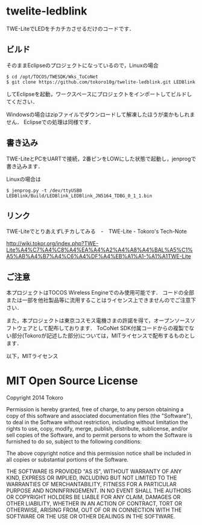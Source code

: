 # twelite-ledblink

TWE-LiteでLEDをチカチカさせるだけのコードです．

## ビルド

そのままEclipseのプロジェクトになっているので，Linuxの場合

```
$ cd /opt/TOCOS/TWESDK/Wks_ToCoNet
$ git clone https://github.com/tokoro10g/twelite-ledblink.git LEDBlink
```

してEclipseを起動，ワークスペースにプロジェクトをインポートしてビルドしてください．

Windowsの場合はzipファイルでダウンロードして解凍したほうが楽かもしれません．
Eclipseでの処理は同様です．

## 書き込み

TWE-LiteとPCをUARTで接続，2番ピンをLOWにした状態で起動し，jenprogで書き込みます．

Linuxの場合は

```
$ jenprog.py -t /dev/ttyUSB0 LEDBlink/Build/LEDBlink_LEDBlink_JN5164_TDBG_0_1_1.bin
```

## リンク

TWE-LiteでとりあえずLチカしてみる　-　TWE-Lite - Tokoro's Tech-Note

http://wiki.tokor.org/index.php?TWE-Lite%A4%C7%A4%C8%A4%EA%A4%A2%A4%A8%A4%BAL%A5%C1%A5%AB%A4%B7%A4%C6%A4%DF%A4%EB%A1%A1-%A1%A1TWE-Lite

## ご注意

本プロジェクトはTOCOS Wireless Engineでのみ使用可能です．
コードの全部または一部を他社製品等に流用することはライセンス上できませんのでご注意下さい．

また，本プロジェクトは東京コスモス電機さまの許諾を得て，オープンソースソフトウェアとして配布しております．
ToCoNet SDK付属コードからの複製でない部分(Tokoroが記述した部分)については，MITライセンスで配布するものとします．

以下，MITライセンス

# MIT Open Source License

Copyright 2014 Tokoro

Permission is hereby granted, free of charge, to any person obtaining
a copy of this software and associated documentation files (the
"Software"), to deal in the Software without restriction, including
without limitation the rights to use, copy, modify, merge, publish,
distribute, sublicense, and/or sell copies of the Software, and to
permit persons to whom the Software is furnished to do so, subject to
the following conditions:

The above copyright notice and this permission notice shall be
included in all copies or substantial portions of the Software.

THE SOFTWARE IS PROVIDED "AS IS", WITHOUT WARRANTY OF ANY KIND,
EXPRESS OR IMPLIED, INCLUDING BUT NOT LIMITED TO THE WARRANTIES OF
MERCHANTABILITY, FITNESS FOR A PARTICULAR PURPOSE AND
NONINFRINGEMENT. IN NO EVENT SHALL THE AUTHORS OR COPYRIGHT HOLDERS BE
LIABLE FOR ANY CLAIM, DAMAGES OR OTHER LIABILITY, WHETHER IN AN ACTION
OF CONTRACT, TORT OR OTHERWISE, ARISING FROM, OUT OF OR IN CONNECTION
WITH THE SOFTWARE OR THE USE OR OTHER DEALINGS IN THE SOFTWARE.
